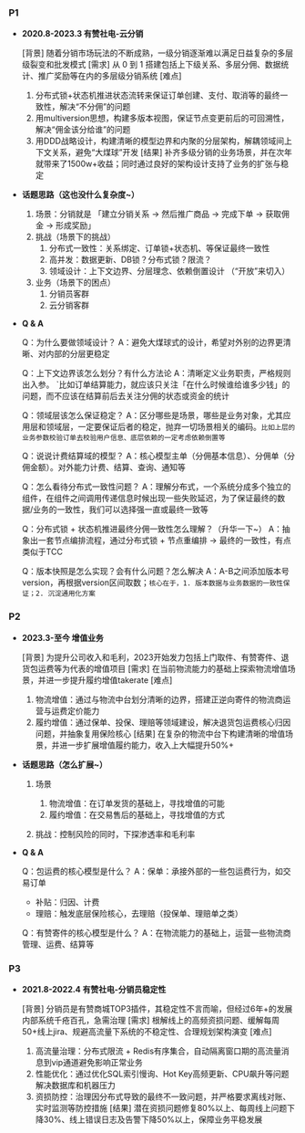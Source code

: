 
###  P1

-  **2020.8-2023.3  有赞社电-云分销**

	[背景] 随着分销市场玩法的不断成熟，一级分销逐渐难以满足日益复杂的多层级裂变和批发模式
	[需求] 从 0 到 1 搭建包括上下级关系、多层分佣、数据统计、推广奖励等在内的多层级分销系统
	[难点] 
	1. 分布式锁+状态机推进状态流转来保证订单创建、支付、取消等的最终一致性，解决“不分佣”的问题
	2. 用multiversion思想，构建多版本视图，保证节点变更前后的可回溯性，解决“佣金该分给谁”的问题
	3. 用DDD战略设计，构建清晰的模型边界和内聚的分层架构，解耦领域间上下文关系，避免“大煤球”开发
	[结果] 补齐多级分销的业务场景，并在次年就带来了1500w+收益；同时通过良好的架构设计支持了业务的扩张与稳定


-  **话题思路（这也没什么复杂度~）**

	1.  场景：分销就是 「建立分销关系 -> 然后推广商品 -> 完成下单 -> 获取佣金 -> 形成奖励」
	2.  挑战（场景下的挑战）
		1.  分布式一致性：关系绑定、订单锁+状态机、等保证最终一致性
		2.  高并发：数据更新、DB锁？分布式锁？限流？
		3.  领域设计：上下文边界、分层理念、依赖倒置设计 （“开放”来切入）
	3.  业务（场景下的困点）
		1.  分销员客群
		2.  云分销客群

-  **Q & A**

	Q：为什么要做领域设计？
	A：避免大煤球式的设计，希望对外别的边界更清晰、对内部的分层更稳定
	
	
	Q：上下文边界该怎么划分？有什么方法论
	A：清晰定义业务职责，严格规则出入参。 `比如订单结算能力，就应该只关注「在什么时候谁给谁多少钱」的问题，而不应该在结算前后去关注分佣的状态或资金的统计
	
	
	Q：领域层该怎么保证稳定？
	A：区分哪些是场景，哪些是业务对象，尤其应用层和领域层，一定要保证后者的稳定，抛弃一切场景相关的编码。`比如上层的业务参数校验订单去校验用户信息、底层依赖的一定考虑依赖倒置等`
	
	
	Q：说说计费结算域的模型？
	A：核心模型主单（分佣基本信息）、分佣单（分佣金额）。对外能力计费、结算、查询、通知等
	
	
	Q：怎么看待分布式一致性问题？
	A：理解分布式，一个系统分成多个独立的组件，在组件之间调用传递信息时候出现一些失败延迟，为了保证最终的数据/业务的一致性，我们可以选择强一直或最终一致等
	
	
	Q：分布式锁 + 状态机推进最终分佣一致性怎么理解？（升华一下~）
	A：抽象出一套节点编排流程，通过分布式锁 + 节点重编排 -> 最终的一致性，有点类似于TCC
	
	
	Q：版本快照是怎么实现？会有什么问题？怎么解决
	A：A-B之间添加版本号version，再根据version区间取数；`核心在于，1. 版本数据与业务数据的一致性保证；2. 沉淀通用化方案`
	

### P2

-  **2023.3-至今  增值业务**
  
	[背景] 为提升公司收入和毛利，2023开始发力包括上门取件、有赞寄件、退货包运费等为代表的增值项目
	[需求] 在当前物流能力的基础上探索物流增值场景，并进一步提升履约增值takerate
	[难点] 
	1. 物流增值：通过与物流中台划分清晰的边界，搭建正逆向寄件的物流商运营与运费定价能力
	2. 履约增值：通过保单、投保、理赔等领域建设，解决退货包运费核心归因问题，并抽象复用保险核心
	[结果] 在复杂的物流中台下构建清晰的增值场景，并进一步扩展增值履约能力，收入上大幅提升50%+


-  **话题思路（怎么扩展~）**

	1.  场景
		1.  物流增值：在订单发货的基础上，寻找增值的可能
		2.  履约增值：在交易售后的基础上，寻找增值的方式
		   
	2.  挑战：控制风险的同时，下探渗透率和毛利率


-  **Q & A**

	Q：包运费的核心模型是什么？
	A：保单：承接外部的一些包运费行为，如交易订单
	 - 补贴：归因、计费
	 - 理赔：触发底层保险核心，去理赔（投保单、理赔单之类）
	   
	Q：有赞寄件的核心模型是什么？
	A：在物流能力的基础上，运营一些物流商管理、运费、结算等


###  P3

-  **2021.8-2022.4  有赞社电-分销员稳定性**

	[背景] 分销员是有赞商城TOP3插件，其稳定性不言而喻，但经过6年+的发展内部系统千疮百孔，急需治理
	[需求] 根解线上的高频资损问题、缓解每周50+线上jira、规避高流量下系统的不稳定性、合理规划架构演变
	[难点] 
	1. 高流量治理：分布式限流 + Redis有序集合，自动隔离窗口期的高流量消息到vip通道避免影响正常业务
	2. 性能优化：通过优化SQL索引慢询、Hot Key高频更新、CPU飙升等问题解决数据库和机器压力
	3. 资损防控：治理因分布式导致的最终不一致问题，并严格要求离线对账、实时监测等防控措施
	[结果] 潜在资损问题修复80%以上、每周线上问题下降30%、线上错误日志及告警下降50%以上，保障业务平稳发展




